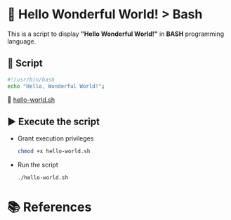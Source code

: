 # :notebook: Hello Wonderful World! > Bash
This is a script to display **"Hello Wonderful World!"** in **BASH** programming language.

## :page_facing_up: Script
```bash
#!/usr/bin/bash
echo "Hello, Wonderful World!";
```

:link: [hello-world.sh](hello-world.sh)

## :arrow_forward: Execute the script
- Grant execution privileges
  ```bash
  chmod +x hello-world.sh
  ```

- Run the script
  ```bash
  ./hello-world.sh
  ```

# :books: References